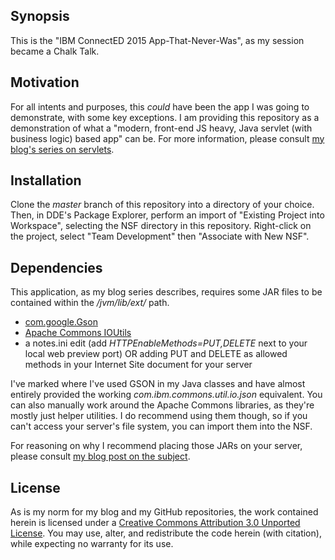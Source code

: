 ## Synopsis

This is the "IBM ConnectED 2015 App-That-Never-Was", as my session became a Chalk Talk.

## Motivation

For all intents and purposes, this _could_ have been the app I was going to demonstrate, with some key exceptions. I am providing this repository as a demonstration of what a "modern, front-end JS heavy, Java servlet (with business logic) based app" can be. For more information, please consult [my blog's series on servlets](//edm00se.io/servlet-series/).

## Installation

Clone the _master_ branch of this repository into a directory of your choice. Then, in DDE's Package Explorer, perform an import of "Existing Project into Workspace", selecting the NSF directory in this repository. Right-click on the project, select "Team Development" then "Associate with New NSF".

## Dependencies

This application, as my blog series describes, requires some JAR files to be contained within the _<Domino install>/jvm/lib/ext/_ path.

* [com.google.Gson](https://code.google.com/p/google-gson/)
* [Apache Commons IOUtils](http://commons.apache.org/proper/commons-io/)
* a notes.ini edit (add _HTTPEnableMethods=PUT,DELETE_ next to your local web preview port) OR adding PUT and DELETE as allowed methods in your Internet Site document for your server

I've marked where I've used GSON in my Java classes and have almost entirely provided the working _com.ibm.commons.util.io.json_ equivalent. You can also manually work around the Apache Commons libraries, as they're mostly just helper utilities. I do recommend using them though, so if you can't access your server's file system, you can import them into the NSF.

For reasoning on why I recommend placing those JARs on your server, please consult [my blog post on the subject](//edm00se.io/xpages/a-quick-note-on-JARs).

## License

As is my norm for my blog and my GitHub repositories, the work contained herein is licensed under a <a href="//creativecommons.org/licenses/by/3.0/">Creative Commons Attribution 3.0 Unported License</a>. You may use, alter, and redistribute the code herein (with citation), while expecting no warranty for its use.
